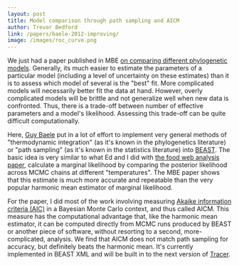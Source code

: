 ```yaml
---
layout: post
title: Model comparison through path sampling and AICM
author: Trevor Bedford
link: /papers/baele-2012-improving/
image: /images/roc_curve.png
---
```


We just had a paper published in MBE [on comparing different phylogenetic models](/papers/baele-2012-improving/).  Generally, its much easier to estimate the parameters of a particular model (including a level of uncertainty on these estimates) than it is to assess which model of several is the "best" fit.  More complicated models will necessarily better fit the data at hand.  However, overly complicated models will be brittle and not generalize well when new data is confronted.  Thus, there is a trade-off between number of effective parameters and a model's likelihood.  Assessing this trade-off can be quite difficult computationally.

Here, [Guy Baele](http://www.kuleuven.be/rega/ecv/GuyBaele.html) put in a lot of effort to implement very general methods of "thermodynamic integration" (as it's known in the phylogenetics literature) or "path sampling" (as it's known in the statistics literature) into [BEAST](http://beast.bio.ed.ac.uk/).  The basic idea is very similar to what Ed and I did with [the food web analysis paper](/papers/baskerville-2011-spatial/), calculate a marginal likelihood by comparing the posterior likelihood across MCMC chains at different "temperatures".  The MBE paper shows that this estimate is much more accurate and repeatable than the very popular harmonic mean estimator of marginal likelihood.

For the paper, I did most of the work involving measuring [Akaike information criteria (AIC)](http://en.wikipedia.org/wiki/Akaike_information_criterion) in a Bayesian Monte Carlo context, and thus called AICM.  This measure has the computational advantage that, like the harmonic mean estimator, it can be computed directly from MCMC runs produced by BEAST or another piece of software, without resorting to a second, more-complicated, analysis.  We find that AICM does not match path sampling for accuracy, but definitely beats the harmonic mean.  It's currently implemented in BEAST XML and will be built in to the next version of [Tracer](http://tree.bio.ed.ac.uk/software/tracer/).  
